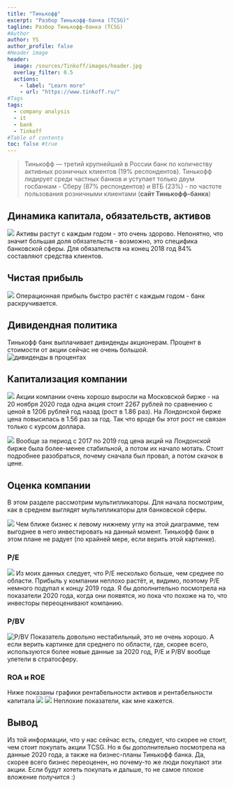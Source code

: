 ```yaml
---
title: "Тинькофф"
excerpt: "Разбор Тинькофф-банка (TCSG)"
tagline: Разбор Тинькофф-банка (TCSG)
#Author
author: YS
author_profile: false
#Header image
header:
  image: /sources/Tinkoff/images/header.jpg
  overlay_filter: 0.5
  actions:
    - label: "Learn more"
    - url: "https://www.tinkoff.ru/"
#Tags
tags:
  - company analysis
  - it
  - bank
  - Tinkoff
#Table of contents
toc: false #true
---
```

> Тинькофф — третий крупнейший в России банк по количеству активных розничных клиентов (19% респондентов). Тинькофф лидирует среди частных банков и уступает только двум госбанкам - Сберу (87% респондентов) и ВТБ (23%) - по частоте пользования розничными клиентами (**сайт Тинькофф-банка**)

## Динамика капитала, обязательств, активов
![](../sources/Tinkoff/images/assets.png)
Активы растут с каждым годом - это очень здорово. Непонятно, что
значит большая доля обязательств - возможно, это специфика банковской
сферы. Для обязательств на конец 2018 год 84% составляют средства
клиентов.

## Чистая прибыль
![](../sources/Tinkoff/images/net_profit.png)
Операционная прибыль быстро растёт с каждым годом - банк
раскручивается. 

## Дивидендная политика
Тинькофф банк выплачивает дивиденды акционерам. Процент в стоимости от
акции сейчас не очень большой.
![дивиденды в процентах](../sources/Tinkoff/images/dividend_share_percent.png)

## Капитализация компании
![](../sources/Tinkoff/images/capitalization.png)
Акции компании очень хорошо выросли на Московской бирже - на 20 ноября 2020
года одна акция стоит 2267 рублей по сравнению с ценой в 1206 рублей год назад
(рост в 1.86 раз). На Лондонской бирже цена повысилась в 1.56 раз за
год. Так что вроде бы этот рост не связан только с курсом доллара. 

![](../sources/Tinkoff/images/price.png)
Вообще за период с 2017 по 2019 год цена акций на Лондонской бирже
была более-менее стабильной, а потом их начало мотать. Стоит подробнее
разобраться, почему сначала был провал, а потом скачок в цене.


## Оценка компании
В этом разделе рассмотрим мультипликаторы. Для начала посмотрим, как в
среднем выглядят мультипликаторы для банковской сферы.

![](../sources/SBER/images/PS_PBV.png)
Чем ближе бизнес к левому нижнему углу на этой диаграмме, тем выгоднее
в него инвестировать на данный момент. Тинькофф банк в этом плане не радует
(по крайней мере, если верить этой картинке).

### P/E
![](../sources/Tinkoff/images/PE.png)
Из моих данных следует, что P/E несколько больше, чем среднее по
области. Прибыль у компании неплохо растёт, и, видимо, поэтому P/E
немного подупал к концу 2019 года. Я бы дополнительно посмотрела на
показатели 2020 года, когда они появятся, но пока что похоже на то,
что инвесторы переоценивают компанию.

### P/BV
![P/BV](../sources/Tinkoff/images/PBV.png)
Показатель довольно нестабильный, это не очень хорошо. А если верить
картинке для среднего по области, где, скорее всего, используются
более новые данные за 2020 год, P/E и P/BV вообще улетели в
стратосферу.

### ROA и ROE
Ниже показаны графики рентабельности активов и рентабельности капитала
![](../sources/Tinkoff/images/ROA.png)
![](../sources/Tinkoff/images/ROE.png)
Неплохие показатели, как мне кажется.

## Вывод
Из той информации, что у нас сейчас есть, следует, что скорее не
стоит, чем стоит покупать акции TCSG. Но я бы дополнительно посмотрела
на данные 2020 года, а также на бизнес-планы Тинькофф банка. Да,
скорее всего бизнес переоценен, но почему-то же люди покупают эти
акции. Если будут хотеть покупать и дальше, то не самое плохое
вложение получится :)
